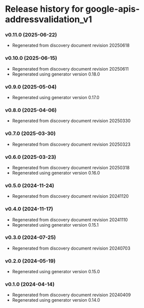 # Release history for google-apis-addressvalidation_v1

### v0.11.0 (2025-06-22)

* Regenerated from discovery document revision 20250618

### v0.10.0 (2025-06-15)

* Regenerated from discovery document revision 20250611
* Regenerated using generator version 0.18.0

### v0.9.0 (2025-05-04)

* Regenerated using generator version 0.17.0

### v0.8.0 (2025-04-06)

* Regenerated from discovery document revision 20250330

### v0.7.0 (2025-03-30)

* Regenerated from discovery document revision 20250323

### v0.6.0 (2025-03-23)

* Regenerated from discovery document revision 20250318
* Regenerated using generator version 0.16.0

### v0.5.0 (2024-11-24)

* Regenerated from discovery document revision 20241120

### v0.4.0 (2024-11-17)

* Regenerated from discovery document revision 20241110
* Regenerated using generator version 0.15.1

### v0.3.0 (2024-07-25)

* Regenerated from discovery document revision 20240703

### v0.2.0 (2024-05-19)

* Regenerated using generator version 0.15.0

### v0.1.0 (2024-04-14)

* Regenerated from discovery document revision 20240409
* Regenerated using generator version 0.14.0


